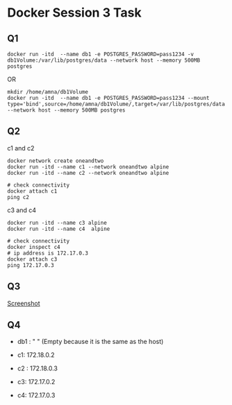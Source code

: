 # Docker Session 3 Task

## Q1

```
docker run -itd  --name db1 -e POSTGRES_PASSWORD=pass1234 -v db1Volume:/var/lib/postgres/data --network host --memory 500MB postgres
```

OR

```
mkdir /home/amna/db1Volume
docker run -itd  --name db1 -e POSTGRES_PASSWORD=pass1234 --mount type='bind',source=/home/amna/db1Volume/,target=/var/lib/postgres/data  --network host --memory 500MB postgres
```

## Q2

c1 and c2

```
docker network create oneandtwo
docker run -itd --name c1 --network oneandtwo alpine
docker run -itd --name c2 --network oneandtwo alpine

# check connectivity
docker attach c1
ping c2
```

c3 and c4

```
docker run -itd --name c3 alpine
docker run -itd --name c4  alpine

# check connectivity
docker inspect c4
# ip address is 172.17.0.3
docker attach c3
ping 172.17.0.3
```

## Q3

[Screenshot](Q3.png)

## Q4

- db1 : " " (Empty because it is the same as the host)

- c1: 172.18.0.2

- c2 : 172.18.0.3

- c3: 172.17.0.2

- c4: 172.17.0.3
